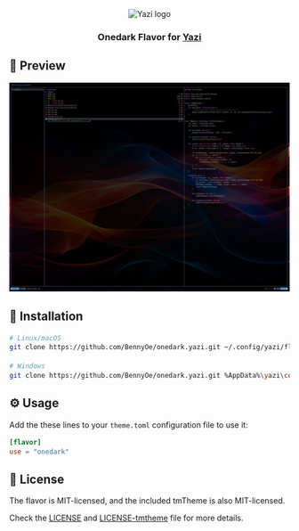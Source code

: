 <div align="center">
  <img src="https://github.com/sxyazi/yazi/blob/main/assets/logo.png?raw=true" alt="Yazi logo" width="20%">
</div>

<h3 align="center">
	Onedark Flavor for <a href="https://github.com/sxyazi/yazi">Yazi</a>
</h3>

## 👀 Preview

<img src="preview.png" width="600" />

## 🎨 Installation

```bash
# Linux/macOS
git clone https://github.com/BennyOe/onedark.yazi.git ~/.config/yazi/flavors/onedark.yazi

# Windows
git clone https://github.com/BennyOe/onedark.yazi.git %AppData%\yazi\config\flavors\onedark.yazi
```

## ⚙️ Usage

Add the these lines to your `theme.toml` configuration file to use it:


```toml
[flavor]
use = "onedark"
```

## 📜 License

The flavor is MIT-licensed, and the included tmTheme is also MIT-licensed.

Check the [LICENSE](LICENSE) and [LICENSE-tmtheme](LICENSE-tmtheme) file for more details.
